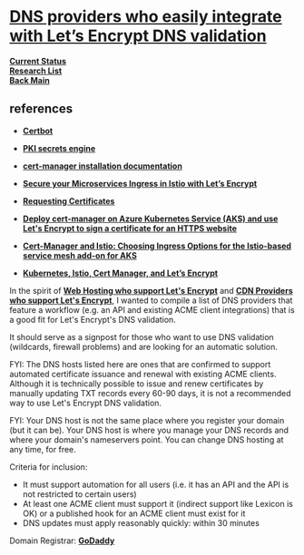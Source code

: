 # **[DNS providers who easily integrate with Let’s Encrypt DNS validation](https://community.letsencrypt.org/t/dns-providers-who-easily-integrate-with-lets-encrypt-dns-validation/86438)**

**[Current Status](../../../../../../development/status/weekly/current_status.md)**\
**[Research List](../../../../../research_list.md)**\
**[Back Main](../../../../../../README.md)**

## references

- **[Certbot](https://eff-certbot.readthedocs.io/en/stable/using.html#dns-plugins)**

- **[PKI secrets engine](https://developer.hashicorp.com/vault/docs/secrets/pki)**

- **[cert-manager installation documentation](https://cert-manager.io/docs/installation/kubernetes/)**
- **[Secure your Microservices Ingress in Istio with Let’s Encrypt](https://invisibl.io/blog/secure-your-microservices-ingress-in-istio-with-lets-encrypt/)**
- **[Requesting Certificates](https://cert-manager.io/docs/usage/)**
- **[Deploy cert-manager on Azure Kubernetes Service (AKS) and use Let's Encrypt to sign a certificate for an HTTPS website](https://cert-manager.io/docs/tutorials/getting-started-aks-letsencrypt/)**
- **[Cert-Manager and Istio: Choosing Ingress Options for the Istio-based service mesh add-on for AKS](https://medium.com/microsoftazure/cert-manager-and-istio-choosing-ingress-options-for-the-istio-based-service-mesh-add-on-for-aks-c633c97fa4f2)**
- **[Kubernetes, Istio, Cert Manager, and Let’s Encrypt](https://medium.com/@rd.petrusek/kubernetes-istio-cert-manager-and-lets-encrypt-c3e0822a3aaf)**

In the spirit of **[Web Hosting who support Let's Encrypt](https://community.letsencrypt.org/t/web-hosting-who-support-lets-encrypt/6920)** and **[CDN Providers who support Let's Encrypt](https://community.letsencrypt.org/t/cdn-providers-who-support-lets-encrypt/7107)**, I wanted to compile a list of DNS providers that feature a workflow (e.g. an API and existing ACME client integrations) that is a good fit for Let's Encrypt's DNS validation.

It should serve as a signpost for those who want to use DNS validation (wildcards, firewall problems) and are looking for an automatic solution.

FYI: The DNS hosts listed here are ones that are confirmed to support automated certificate issuance and renewal with existing ACME clients. Although it is technically possible to issue and renew certificates by manually updating TXT records every 60-90 days, it is not a recommended way to use Let's Encrypt DNS validation.

FYI: Your DNS host is not the same place where you register your domain (but it can be). Your DNS host is where you manage your DNS records and where your domain's nameservers point. You can change DNS hosting at any time, for free.

Criteria for inclusion:

- It must support automation for all users (i.e. it has an API and the API is not restricted to certain users)
- At least one ACME client must support it (indirect support like Lexicon is OK) or a published hook for an ACME client must exist for it
- DNS updates must apply reasonably quickly: within 30 minutes

Domain Registrar: **[GoDaddy](https://community.letsencrypt.org/t/godaddy-no-longer-allows-api-access-to-clients-e-g-for-dns-based-cert-renewal-if-you-have-less-than-50-domains/219377/2)**
